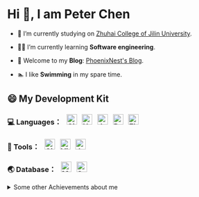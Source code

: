 # Hi 👋, I am Peter Chen

+ 🏫 I’m currently studying on [Zhuhai College of Jilin University](https://www.jluzh.edu.cn/main.htm).

+ 👨‍🎓 I’m currently learning **Software engineering**.

+ 📕 Welcome to my **Blog**: [PhoenixNest's Blog](https://phoenixnest.github.io/).

+ 🏊‍ I like **Swimming** in my spare time.

## 😄 My Development Kit

<h3 align="left">💻 Languages：
  &nbsp
  <img src="https://www.vectorlogo.zone/logos/git-scm/git-scm-icon.svg" alt="Git" height="24"/>
  &nbsp
  <img src="https://www.vectorlogo.zone/logos/w3_html5/w3_html5-icon.svg" alt="HTML5" height="24"/>
  &nbsp
  <img src="https://www.vectorlogo.zone/logos/java/java-icon.svg" alt="Java" height="24"/>
  &nbsp
  <img src="https://www.vectorlogo.zone/logos/dartlang/dartlang-icon.svg" alt="Dart" height="24"/>
  &nbsp
  <img src="https://www.vectorlogo.zone/logos/flutterio/flutterio-icon.svg" alt="Flutter" height="24"/>
  &nbsp
</h3>

<h3 align="left">🔧 Tools：
  &nbsp
  <img src="https://www.vectorlogo.zone/logos/github/github-tile.svg" alt="Github" height="24"/>
  &nbsp
  <img src="https://www.vectorlogo.zone/logos/visualstudio_code/visualstudio_code-icon.svg" alt="Visual Studio Code" height="24"/>
  &nbsp
  <img src="https://www.vectorlogo.zone/logos/jetbrains/jetbrains-icon.svg" alt="JetBrains" height="24"/>
  &nbsp
</h3>

<h3 align="left">🌏 Database：
  &nbsp
  <img src="https://www.vectorlogo.zone/logos/mysql/mysql-official.svg" alt="MySQL" height="24"/>
  &nbsp
  <img src="https://www.vectorlogo.zone/logos/sqlite/sqlite-ar21.svg" alt="SQLite" height="24"/>
  &nbsp
</h3>

<details>
  <summary>Some other Achievements about me</summary>

<p align="center">

  <!-- <img style="margin:8px" src="https://cdn.jsdelivr.net/gh/PhoenixNest/ImageBed@master/Profile/first_join_github.png" alt="First Join Github"> -->

| <img align="center" style="margin:8px" src="https://github-readme-stats.vercel.app/api?username=PhoenixNest&show_icons=true&include_all_commits=true&theme=onedark&hide_border=true" alt="Anurag's github stats" /> | <img align="center"  style="margin:8px" src="https://github-readme-stats.vercel.app/api/top-langs/?username=PhoenixNest&layout=compact&hide=html&theme=onedark&hide_border=true" />  |
|:-------------------------------------------------------------------------------------------------------------------------------------------------------------------------------------------------------------------:|:------------------------------------------------------------------------------------------------------------------------------------------------------------------------------------:|
  
</p>

---

<p align="center">
  <img align="center" style="margin:8px" src="https://visitor-badge.laobi.icu/badge?page_id=phoenixnest.phoenixnest" alt="visitor badge" />
</p>

</details>
